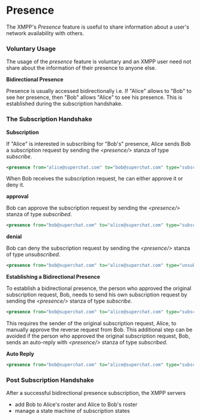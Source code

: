 # Presence

The XMPP's *Presence* feature is useful to share information about a user's network availability with others.

### Voluntary Usage

The usage of the *presence* feature is voluntary and an XMPP user need not share about the information of their presence to anyone else. 

**Bidirectional Presence**

Presence is usually accessed bidirectionally i.e. If "Alice" allows to "Bob" to see her presence, then "Bob" allows "Alice" to see his presence. This is established during the subscription handshake. 

### The Subscription Handshake

**Subscription**

If "Alice" is interested in subscribing for "Bob's" presence, Alice sends Bob a subscription request by sending the *\<presence/\>* stanza of type *subscribe*.

```xml
<presence from="alice@superchat.com" to="bob@superchat.com" type="subscribe"/>
```

When Bob receives the subscription request, he can either approve it or deny it.

**approval**

Bob can approve the subscription request by sending the *\<presence/\>* stanza of type *subscribed*.

```xml
<presence from="bob@superchat.com" to="alice@superchat.com" type="subscribed"/>
```

**denial**

Bob can deny the subscription request by sending the *\<presence/\>* stanza of type *unsubscribed*.

```xml
<presence from="bob@superchat.com" to="alice@superchat.com" type="unsubscribed"/>
```

**Establishing a Bidirectional Presence**

To establish a bidirectional presence, the person who approved the original subscription request, Bob, needs to send his own subscription request by sending the *\<presence/\>* stanza of type *subscribe*.

```xml
<presence from="bob@superchat.com" to="alice@superchat.com" type="subscribe"/>
```

This requires the sender of the original subscription request, Alice, to manually approve the reverse request from Bob. This additional step can be avoided if the person who approved the original subscription request, Bob, sends an auto-reply with *\<presence/\>* stanza of type *subscribed*.

**Auto Reply**

```xml
<presence from="bob@superchat.com" to="alice@superchat.com" type="subscribed"/>
```

### Post Subscription Handshake

After a successful bidirectional presence subscription, the XMPP servers

* add Bob to Alice's roster and Alice to Bob's roster
* manage a state machine of subscription states


